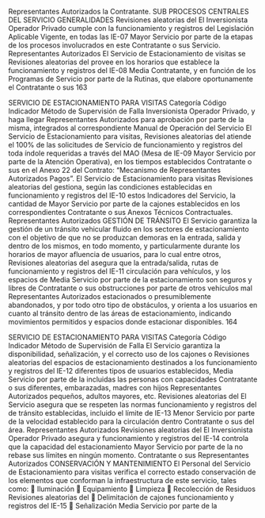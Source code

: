 Representantes Autorizados
la Contratante.
SUB PROCESOS CENTRALES DEL SERVICIO
GENERALIDADES
Revisiones aleatorias del
El Inversionista Operador Privado cumple con la
funcionamiento y registros del
Legislación Aplicable Vigente, en todas las
IE-07 Mayor Servicio por parte de la
etapas de los procesos involucrados en este
Contratante o sus
Servicio.
Representantes Autorizados
El Servicio de Estacionamiento de visitas se Revisiones aleatorias del
provee en los horarios que establece la funcionamiento y registros del
IE-08 Media
Contratante, y en función de los Programas de Servicio por parte de la
Rutinas, que elabore oportunamente el Contratante o sus
163

SERVICIO DE ESTACIONAMIENTO PARA VISITAS
Categoría
Código Indicador Método de Supervisión
de Falla
Inversionista Operador Privado, y haga llegar Representantes Autorizados
para aprobación por parte de la misma,
integrados al correspondiente Manual de
Operación del Servicio
El Servicio de Estacionamiento para visitas,
Revisiones aleatorias del
atiende el 100% de las solicitudes de Servicio de
funcionamiento y registros del
toda índole requeridas a través del MAO (Mesa de
IE-09 Mayor Servicio por parte de la
Atención Operativa), en los tiempos establecidos
Contratante o sus
en el Anexo 22 del Contrato: “Mecanismo de
Representantes Autorizados
Pagos”.
El Servicio de Estacionamiento para visitas Revisiones aleatorias del
gestiona, según las condiciones establecidas en funcionamiento y registros del
IE-10 estos Indicadores del Servicio, la cantidad de Mayor Servicio por parte de la
cajones establecidos en los correspondientes Contratante o sus
Anexos Técnicos Contractuales. Representantes Autorizados
GESTIÓN DE TRÁNSITO
El Servicio garantiza la gestión de un tránsito
vehicular fluido en los sectores de
estacionamiento con el objetivo de que no se
produzcan demoras en la entrada, salida y
dentro de los mismos, en todo momento, y
particularmente durante los horarios de mayor
afluencia de usuarios, para lo cual entre otros, Revisiones aleatorias del
asegura que la entrada/salida, rutas de funcionamiento y registros del
IE-11 circulación para vehículos, y los espacios de Media Servicio por parte de la
estacionamiento son seguros y libres de Contratante o sus
obstrucciones por parte de otros vehículos mal Representantes Autorizados
estacionados o presumiblemente abandonados,
y por todo otro tipo de obstáculos, y orienta a los
usuarios en cuanto al tránsito dentro de las áreas
de estacionamiento, indicando movimientos
permitidos y espacios donde estacionar
disponibles.
164

SERVICIO DE ESTACIONAMIENTO PARA VISITAS
Categoría
Código Indicador Método de Supervisión
de Falla
El Servicio garantiza la disponibilidad,
señalización, y el correcto uso de los cajones o Revisiones aleatorias del
espacios de estacionamiento destinados a los funcionamiento y registros del
IE-12 diferentes tipos de usuarios establecidos, Media Servicio por parte de la
incluidas las personas con capacidades Contratante o sus
diferentes, embarazadas, madres con hijos Representantes Autorizados
pequeños, adultos mayores, etc.
Revisiones aleatorias del
El Servicio asegura que se respeten las normas
funcionamiento y registros del
de tránsito establecidas, incluido el límite de
IE-13 Menor Servicio por parte de la
velocidad establecido para la circulación dentro
Contratante o sus
del área.
Representantes Autorizados
Revisiones aleatorias del
El Inversionista Operador Privado asegura y funcionamiento y registros del
IE-14 controla que la capacidad del estacionamiento Mayor Servicio por parte de la
no rebase sus límites en ningún momento. Contratante o sus
Representantes Autorizados
CONSERVACIÓN Y MANTENIMIENTO
El Personal del Servicio de Estacionamiento para
visitas verifica el correcto estado conservación
de los elementos que conforman la
infraestructura de este servicio, tales como:
 Iluminación
 Equipamiento
 Limpieza
 Recolección de Residuos Revisiones aleatorias del
 Delimitación de cajones funcionamiento y registros del
IE-15  Señalización Media Servicio por parte de la
